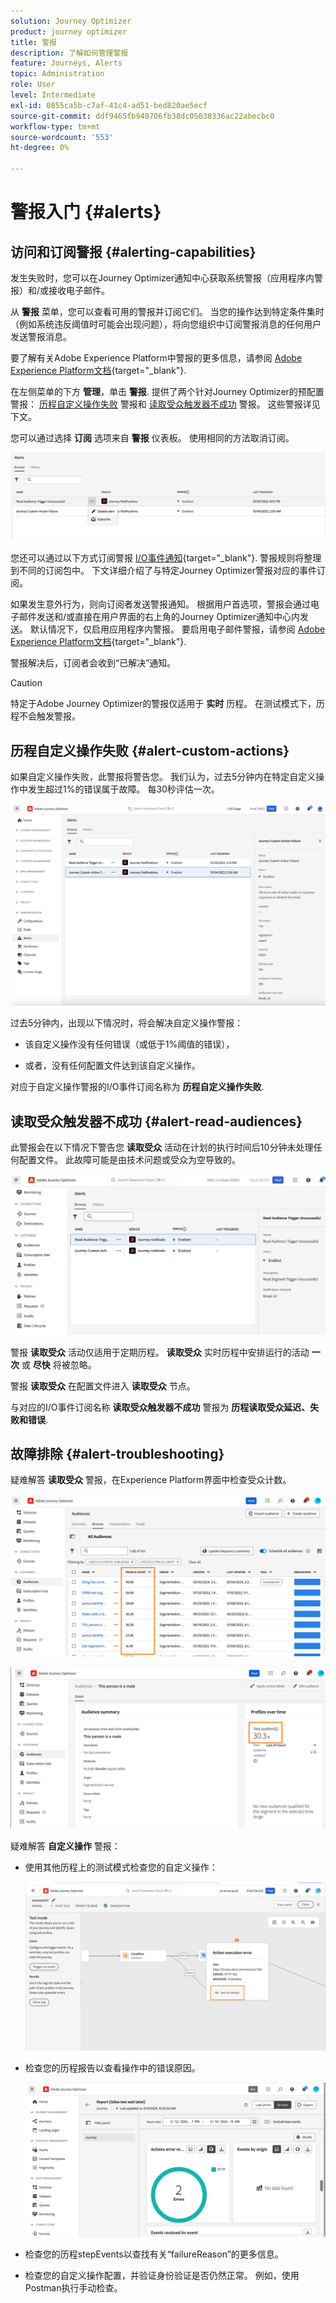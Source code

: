 ```yaml
---
solution: Journey Optimizer
product: journey optimizer
title: 警报
description: 了解如何管理警报
feature: Journeys, Alerts
topic: Administration
role: User
level: Intermediate
exl-id: 0855ca5b-c7af-41c4-ad51-bed820ae5ecf
source-git-commit: ddf9465fb940706fb38dc05038336ac22abecbc0
workflow-type: tm+mt
source-wordcount: '553'
ht-degree: 0%

---
```


# 警报入门 {#alerts}

## 访问和订阅警报 {#alerting-capabilities}

发生失败时，您可以在Journey Optimizer通知中心获取系统警报（应用程序内警报）和/或接收电子邮件。

从 **警报** 菜单，您可以查看可用的警报并订阅它们。 当您的操作达到特定条件集时（例如系统违反阈值时可能会出现问题），将向您组织中订阅警报消息的任何用户发送警报消息。

<!--These messages can repeat over a pre-defined time interval until the alert has been resolved.-->

要了解有关Adobe Experience Platform中警报的更多信息，请参阅 [Adobe Experience Platform文档](https://experienceleague.adobe.com/docs/experience-platform/observability/alerts/overview.html?lang=zh-Hans){target="_blank"}.

在左侧菜单的下方 **管理**，单击 **警报**. 提供了两个针对Journey Optimizer的预配置警报： [历程自定义操作失败](#alert-custom-actions) 警报和 [读取受众触发器不成功](#alert-read-audiences) 警报。 这些警报详见下文。

您可以通过选择 **订阅** 选项来自 **警报** 仪表板。 使用相同的方法取消订阅。

![](assets/alert-subscribe.png)

您还可以通过以下方式订阅警报 [I/O事件通知](https://experienceleague.adobe.com/docs/experience-platform/observability/alerts/subscribe.html){target="_blank"}. 警报规则将整理到不同的订阅包中。 下文详细介绍了与特定Journey Optimizer警报对应的事件订阅。

如果发生意外行为，则向订阅者发送警报通知。 根据用户首选项，警报会通过电子邮件发送和/或直接在用户界面的右上角的Journey Optimizer通知中心内发送。 默认情况下，仅启用应用程序内警报。 要启用电子邮件警报，请参阅 [Adobe Experience Platform文档](https://experienceleague.adobe.com/docs/experience-platform/observability/alerts/ui.html#enable-email-alerts){target="_blank"}.

警报解决后，订阅者会收到“已解决”通知。

>[!CAUTION]
>
>特定于Adobe Journey Optimizer的警报仅适用于 **实时** 历程。 在测试模式下，历程不会触发警报。

## 历程自定义操作失败 {#alert-custom-actions}

如果自定义操作失败，此警报将警告您。 我们认为，过去5分钟内在特定自定义操作中发生超过1%的错误属于故障。 每30秒评估一次。

![](assets/alerts-custom-action.png)

过去5分钟内，出现以下情况时，将会解决自定义操作警报：

* 该自定义操作没有任何错误（或低于1%阈值的错误），

* 或者，没有任何配置文件达到该自定义操作。

对应于自定义操作警报的I/O事件订阅名称为 **历程自定义操作失败**.

## 读取受众触发器不成功 {#alert-read-audiences}

此警报会在以下情况下警告您 **读取受众** 活动在计划的执行时间后10分钟未处理任何配置文件。 此故障可能是由技术问题或受众为空导致的。

![](assets/alerts1.png)

警报 **读取受众** 活动仅适用于定期历程。 **读取受众** 实时历程中安排运行的活动 **一次** 或 **尽快** 将被忽略。

警报 **读取受众** 在配置文件进入 **读取受众** 节点。

与对应的I/O事件订阅名称 **读取受众触发器不成功** 警报为 **历程读取受众延迟、失败和错误**.

## 故障排除 {#alert-troubleshooting}

疑难解答 **读取受众** 警报，在Experience Platform界面中检查受众计数。

![](assets/alert-troubleshooting-0.png)

![](assets/alert-troubleshooting-1.png)

疑难解答 **自定义操作** 警报：

* 使用其他历程上的测试模式检查您的自定义操作：

  ![](assets/alert-troubleshooting-2.png)

* 检查您的历程报告以查看操作中的错误原因。

  ![](assets/alert-troubleshooting-3.png)

* 检查您的历程stepEvents以查找有关“failureReason”的更多信息。
* 检查您的自定义操作配置，并验证身份验证是否仍然正常。 例如，使用Postman执行手动检查。
